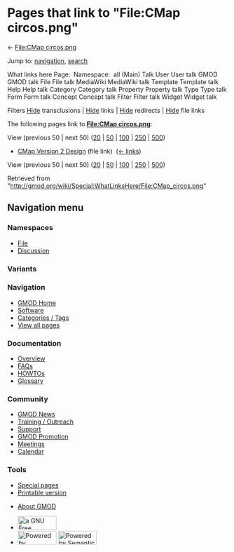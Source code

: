 <div id="mw-page-base" class="noprint">

</div>

<div id="mw-head-base" class="noprint">

</div>

<div id="content" class="mw-body" role="main">

<span id="top"></span>

<div id="mw-js-message" style="display:none;">

</div>



# <span dir="auto">Pages that link to "File:CMap circos.png"</span>

<div id="bodyContent">

<div id="contentSub">

← [File:CMap
circos.png](/wiki/File:CMap_circos.png "File:CMap circos.png")

</div>

<div id="jump-to-nav" class="mw-jump">

Jump to: [navigation](#mw-navigation), [search](#p-search)

</div>

<div id="mw-content-text">

What links here Page:  Namespace:  all (Main) Talk User User talk GMOD
GMOD talk File File talk MediaWiki MediaWiki talk Template Template talk
Help Help talk Category Category talk Property Property talk Type Type
talk Form Form talk Concept Concept talk Filter Filter talk Widget
Widget talk

Filters
[Hide](/mediawiki/index.php?title=Special:WhatLinksHere/File:CMap_circos.png&hidetrans=1 "Special:WhatLinksHere/File:CMap circos.png")
transclusions \|
[Hide](/mediawiki/index.php?title=Special:WhatLinksHere/File:CMap_circos.png&hidelinks=1 "Special:WhatLinksHere/File:CMap circos.png")
links \|
[Hide](/mediawiki/index.php?title=Special:WhatLinksHere/File:CMap_circos.png&hideredirs=1 "Special:WhatLinksHere/File:CMap circos.png")
redirects \|
[Hide](/mediawiki/index.php?title=Special:WhatLinksHere/File:CMap_circos.png&hideimages=1 "Special:WhatLinksHere/File:CMap circos.png")
file links

The following pages link to **[File:CMap
circos.png](/wiki/File:CMap_circos.png "File:CMap circos.png")**:

View (previous 50 \| next 50)
([20](/mediawiki/index.php?title=Special:WhatLinksHere/File:CMap_circos.png&limit=20 "Special:WhatLinksHere/File:CMap circos.png")
\|
[50](/mediawiki/index.php?title=Special:WhatLinksHere/File:CMap_circos.png&limit=50 "Special:WhatLinksHere/File:CMap circos.png")
\|
[100](/mediawiki/index.php?title=Special:WhatLinksHere/File:CMap_circos.png&limit=100 "Special:WhatLinksHere/File:CMap circos.png")
\|
[250](/mediawiki/index.php?title=Special:WhatLinksHere/File:CMap_circos.png&limit=250 "Special:WhatLinksHere/File:CMap circos.png")
\|
[500](/mediawiki/index.php?title=Special:WhatLinksHere/File:CMap_circos.png&limit=500 "Special:WhatLinksHere/File:CMap circos.png"))

- [CMap Version 2
  Design](/wiki/CMap_Version_2_Design "CMap Version 2 Design") (file
  link) ‎ <span class="mw-whatlinkshere-tools">([←
  links](/mediawiki/index.php?title=Special:WhatLinksHere&target=CMap+Version+2+Design "Special:WhatLinksHere"))</span>

View (previous 50 \| next 50)
([20](/mediawiki/index.php?title=Special:WhatLinksHere/File:CMap_circos.png&limit=20 "Special:WhatLinksHere/File:CMap circos.png")
\|
[50](/mediawiki/index.php?title=Special:WhatLinksHere/File:CMap_circos.png&limit=50 "Special:WhatLinksHere/File:CMap circos.png")
\|
[100](/mediawiki/index.php?title=Special:WhatLinksHere/File:CMap_circos.png&limit=100 "Special:WhatLinksHere/File:CMap circos.png")
\|
[250](/mediawiki/index.php?title=Special:WhatLinksHere/File:CMap_circos.png&limit=250 "Special:WhatLinksHere/File:CMap circos.png")
\|
[500](/mediawiki/index.php?title=Special:WhatLinksHere/File:CMap_circos.png&limit=500 "Special:WhatLinksHere/File:CMap circos.png"))

</div>

<div class="printfooter">

Retrieved from
"<http://gmod.org/wiki/Special:WhatLinksHere/File:CMap_circos.png>"

</div>

<div id="catlinks" class="catlinks catlinks-allhidden">

</div>

<div class="visualClear">

</div>

</div>

</div>

<div id="mw-navigation">

## Navigation menu

<div id="mw-head">



<div id="left-navigation">

<div id="p-namespaces" class="vectorTabs" role="navigation"
aria-labelledby="p-namespaces-label">

### Namespaces

- <span id="ca-nstab-image"><a href="/wiki/File:CMap_circos.png" accesskey="c"
  title="View the file page [c]">File</a></span>
- <span id="ca-talk"><a
  href="/mediawiki/index.php?title=File_talk:CMap_circos.png&amp;action=edit&amp;redlink=1"
  accesskey="t"
  title="Discussion about the content page [t]">Discussion</a></span>

</div>

<div id="p-variants" class="vectorMenu emptyPortlet" role="navigation"
aria-labelledby="p-variants-label">

### 

### Variants[](#)

<div class="menu">

</div>

</div>

</div>

<div id="right-navigation">





</div>



</div>

</div>

</div>

<div id="mw-panel">

<div id="p-logo" role="banner">

<a href="/wiki/Main_Page"
style="background-image: url(http://gmod.org/images/GMOD-cogs.png);"
title="Visit the main page"></a>

</div>

<div id="p-Navigation" class="portal" role="navigation"
aria-labelledby="p-Navigation-label">

### Navigation

<div class="body">

- <span id="n-GMOD-Home">[GMOD Home](/wiki/Main_Page)</span>
- <span id="n-Software">[Software](/wiki/GMOD_Components)</span>
- <span id="n-Categories-.2F-Tags">[Categories /
  Tags](/wiki/Categories)</span>
- <span id="n-View-all-pages">[View all
  pages](/wiki/Special:AllPages)</span>

</div>

</div>

<div id="p-Documentation" class="portal" role="navigation"
aria-labelledby="p-Documentation-label">

### Documentation

<div class="body">

- <span id="n-Overview">[Overview](/wiki/Overview)</span>
- <span id="n-FAQs">[FAQs](/wiki/Category:FAQ)</span>
- <span id="n-HOWTOs">[HOWTOs](/wiki/Category:HOWTO)</span>
- <span id="n-Glossary">[Glossary](/wiki/Glossary)</span>

</div>

</div>

<div id="p-Community" class="portal" role="navigation"
aria-labelledby="p-Community-label">

### Community

<div class="body">

- <span id="n-GMOD-News">[GMOD News](/wiki/GMOD_News)</span>
- <span id="n-Training-.2F-Outreach">[Training /
  Outreach](/wiki/Training_and_Outreach)</span>
- <span id="n-Support">[Support](/wiki/Support)</span>
- <span id="n-GMOD-Promotion">[GMOD
  Promotion](/wiki/GMOD_Promotion)</span>
- <span id="n-Meetings">[Meetings](/wiki/Meetings)</span>
- <span id="n-Calendar">[Calendar](/wiki/Calendar)</span>

</div>

</div>

<div id="p-tb" class="portal" role="navigation"
aria-labelledby="p-tb-label">

### Tools

<div class="body">

- <span id="t-specialpages"><a href="/wiki/Special:SpecialPages" accesskey="q"
  title="A list of all special pages [q]">Special pages</a></span>
- <span id="t-print"><a
  href="/mediawiki/index.php?title=Special:WhatLinksHere/File:CMap_circos.png&amp;printable=yes"
  rel="alternate" accesskey="p"
  title="Printable version of this page [p]">Printable version</a></span>

</div>

</div>

</div>

</div>

<div id="footer" role="contentinfo">

- <span id="footer-places-about">[About
  GMOD](/wiki/GMOD:About "GMOD:About")</span>

<!-- -->

- <span id="footer-copyrightico">[<img src="http://www.gnu.org/graphics/gfdl-logo-small.png" width="88"
  height="31" alt="a GNU Free Documentation License" />](http://www.gnu.org/licenses/fdl-1.3.html)</span>
- <span id="footer-poweredbyico">[<img src="/mediawiki/skins/common/images/poweredby_mediawiki_88x31.png"
  width="88" height="31" alt="Powered by MediaWiki" />](//www.mediawiki.org/)
  [<img
  src="/mediawiki/extensions/SemanticMediaWiki/includes/../resources/images/smw_button.png"
  width="88" height="31" alt="Powered by Semantic MediaWiki" />](https://www.semantic-mediawiki.org/wiki/Semantic_MediaWiki)</span>

<div style="clear:both">

</div>

</div>
